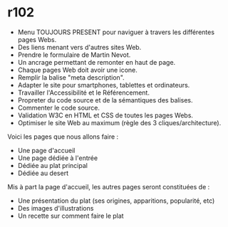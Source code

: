 # r102
- Menu TOUJOURS PRESENT pour naviguer à travers les différentes pages Webs.
- Des liens menant vers d'autres sites Web.
- Prendre le formulaire de Martin Nevot.
- Un ancrage permettant de remonter en haut de page.
- Chaque pages Web doit avoir une icone.
- Remplir la balise "meta description".
- Adapter le site pour smartphones, tablettes et ordinateurs.
- Travailler l'Accessibilité et le Référencement.
- Propreter du code source et de la sémantiques des balises.
- Commenter le code source.
- Validation W3C en HTML et CSS de toutes les pages Webs.
- Optimiser le site Web au maximum (règle des 3 cliques/architecture).


Voici les pages que nous allons faire : 
- Une page d'accueil
- Une page dédiée à l'entrée
- Dédiée au plat principal
- Dédiée au desert

Mis à part la page d'accueil, les autres pages seront constituées de : 
- Une présentation du plat (ses origines, apparitions, popularité, etc)
- Des images d'illustrations
- Un recette sur comment faire le plat 
